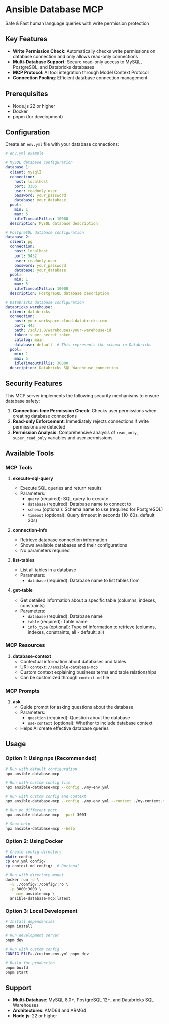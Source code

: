 # Ansible Database MCP
Safe & Fast human language queries with write permission protection

## Key Features

- **Write Permission Check**: Automatically checks write permissions on database connection and only allows read-only connections
- **Multi-Database Support**: Secure read-only access to MySQL, PostgreSQL, and Databricks databases
- **MCP Protocol**: AI tool integration through Model Context Protocol
- **Connection Pooling**: Efficient database connection management

## Prerequisites

- Node.js 22 or higher
- Docker
- pnpm (for development)

## Configuration

Create an `env.yml` file with your database connections:

```yaml
# env.yml example

# MySQL database configuration
database_1:
  client: mysql2
  connection:
    host: localhost
    port: 3306
    user: readonly_user
    password: your_password
    database: your_database
  pool:
    min: 1
    max: 5
    idleTimeoutMillis: 10000
  description: MySQL database description

# PostgreSQL database configuration
database_2:
  client: pg
  connection:
    host: localhost
    port: 5432
    user: readonly_user
    password: your_password
    database: your_database
  pool:
    min: 1
    max: 5
    idleTimeoutMillis: 10000
  description: PostgreSQL database description

# Databricks database configuration
databricks_warehouse:
  client: databricks
  connection:
    host: your-workspace.cloud.databricks.com
    port: 443
    path: /sql/1.0/warehouses/your-warehouse-id
    token: super_secret_token
    catalog: main
    database: default  # This represents the schema in Databricks
  pool:
    min: 1
    max: 5
    idleTimeoutMillis: 30000
  description: Databricks SQL Warehouse connection
```


## Security Features

This MCP server implements the following security mechanisms to ensure database safety:

1. **Connection-time Permission Check**: Checks user permissions when creating database connections
2. **Read-only Enforcement**: Immediately rejects connections if write permissions are detected
3. **Permission Analysis**: Comprehensive analysis of `read_only`, `super_read_only` variables and user permissions

## Available Tools

### MCP Tools

1. **execute-sql-query**
   - Execute SQL queries and return results
   - Parameters: 
     - `query` (required): SQL query to execute
     - `database` (required): Database name to connect to
     - `schema` (optional): Schema name to use (required for PostgreSQL)
     - `timeout` (optional): Query timeout in seconds (10-60s, default 30s)

2. **connection-info**
   - Retrieve database connection information
   - Shows available databases and their configurations
   - No parameters required

3. **list-tables**
   - List all tables in a database
   - Parameters:
     - `database` (required): Database name to list tables from

4. **get-table**
   - Get detailed information about a specific table (columns, indexes, constraints)
   - Parameters:
     - `database` (required): Database name
     - `table` (required): Table name
     - `info_type` (optional): Type of information to retrieve (columns, indexes, constraints, all - default: all)

### MCP Resources

1. **database-context**
   - Contextual information about databases and tables
   - URI: `context://ansible-database-mcp`
   - Custom context explaining business terms and table relationships
   - Can be customized through `context.md` file

### MCP Prompts

1. **ask**
   - Guide prompt for asking questions about the database
   - Parameters:
     - `question` (required): Question about the database
     - `use-context` (optional): Whether to include database context
   - Helps AI create effective database queries


## Usage

### Option 1: Using npx (Recommended)

```bash
# Run with default configuration
npx ansible-database-mcp

# Run with custom config file
npx ansible-database-mcp --config ./my-env.yml

# Run with custom config and context
npx ansible-database-mcp --config ./my-env.yml --context ./my-context.md

# Run on different port
npx ansible-database-mcp --port 3001

# Show help
npx ansible-database-mcp --help
```

### Option 2: Using Docker

```bash
# Create config directory
mkdir config
cp env.yml config/
cp context.md config/  # Optional

# Run with directory mount
docker run -d \
  -v ./config/:/config/:ro \
  -p 3000:3000 \
  --name ansible-mcp \
  ansible-database-mcp:latest
```

### Option 3: Local Development

```bash
# Install dependencies
pnpm install

# Run development server
pnpm dev

# Run with custom config
CONFIG_FILE=./custom-env.yml pnpm dev

# Build for production
pnpm build
pnpm start
```

## Support

- **Multi-Database**: MySQL 8.0+, PostgreSQL 12+, and Databricks SQL Warehouses
- **Architectures**: AMD64 and ARM64
- **Node.js**: 22 or higher
